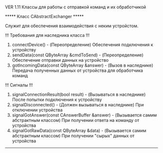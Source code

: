 ﻿VER 1.11 Классы для работы с отправкой команд и их обработчикой


***** Класс CAbstractExchanger *****

Служит для обеспечения взаимодействия с неким устройстом.

!!! Требования для наследника класса !!!
1. connectDevice() - (Переопределение) Обеспечения подключения к устройству
2. sendData(const QByteArray &cmdToSend) - (Переопределение) Обеспечение отправки данных на устройство
3. gotIncomingData(const QByteArray &answer) - (Вызов в наследнике) Передача полученных данных от устройства для
обработчика команд

!!! Сигналы !!!

1. signalConnectionResult(bool result) - (Вызываться в наследнике) После попытки подключения к устройству
2. signalDisconnected() - (Должен вызываться в наследнике) При отключении устройства
3. signalGotAnswer(const CAnswerBuffer &answer) - (Вызывается самим абстрактным классом) При получении ответа на команду
от устройства
4. signalGotRawData(const QByteArray &data) - (Вызывается самим абстрактным классом) При получении "сырых" данных
от устройства

***********************************************************
